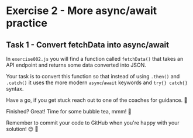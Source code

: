 # Exercise 2 - More async/await practice

## Task 1 - Convert fetchData into async/await

In `exercise002.js` you will find a function called `fetchData()` that takes an API endpoint and returns some data converted into JSON.

Your task is to convert this function so that instead of using `.then()` and `.catch()` it uses the more modern `async`/`await` keywords and `try{} catch{}` syntax.

Have a go, if you get stuck reach out to one of the coaches for guidance. 💜

Finished? Great! Time for some bubble tea, mmm! 🧋

Remember to commit your code to GitHub when you're happy with your solution! 😊 🙌
